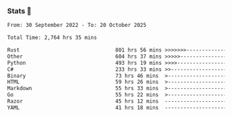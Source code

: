 ### Stats 👋
<!--START_SECTION:waka-->

```txt
From: 30 September 2022 - To: 20 October 2025

Total Time: 2,764 hrs 35 mins

Rust                               801 hrs 56 mins >>>>>>>------------------   29.01 %
Other                              604 hrs 37 mins >>>>>--------------------   21.87 %
Python                             493 hrs 19 mins >>>>---------------------   17.84 %
C#                                 233 hrs 33 mins >>-----------------------   08.45 %
Binary                             73 hrs 46 mins  >------------------------   02.67 %
HTML                               59 hrs 26 mins  >------------------------   02.15 %
Markdown                           55 hrs 33 mins  >------------------------   02.01 %
Go                                 55 hrs 22 mins  >------------------------   02.00 %
Razor                              45 hrs 12 mins  -------------------------   01.64 %
YAML                               41 hrs 18 mins  -------------------------   01.49 %
```

<!--END_SECTION:waka-->

<!--
**buhaytza2005/buhaytza2005** is a ✨ _special_ ✨ repository because its `README.md` (this file) appears on your GitHub profile.

Here are some ideas to get you started:

- 🔭 I’m currently working on ...
- 🌱 I’m currently learning ...
- 👯 I’m looking to collaborate on ...
- 🤔 I’m looking for help with ...
- 💬 Ask me about ...
- 📫 How to reach me: ...
- 😄 Pronouns: ...
- ⚡ Fun fact: ...
-->


